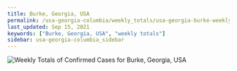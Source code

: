 ```yaml
---
title: Burke, Georgia, USA
permalink: /usa-georgia-columbia/weekly_totals/usa-georgia-burke-weekly_totals.html
last_updated: Sep 15, 2021
keywords: ["Burke, Georgia, USA", "weekly totals"]
sidebar: usa-georgia-columbia_sidebar
---
```


![Weekly Totals of Confirmed Cases for Burke, Georgia, USA](/covid_tracker/images/graphs/usa-georgia-burke-weekly_totals_graph.png)
